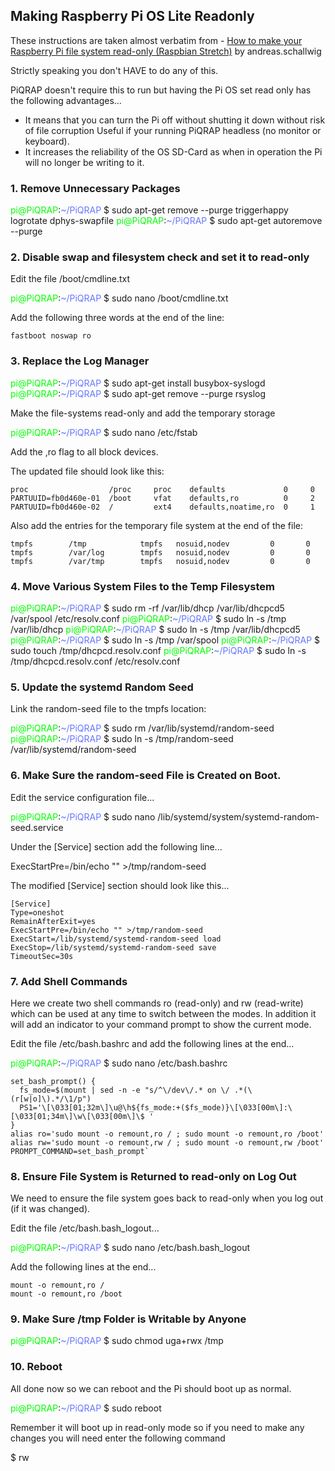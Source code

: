 ## Making Raspberry Pi OS Lite Readonly

These instructions are taken almost verbatim from - [How to make your Raspberry Pi file system read-only (Raspbian Stretch)](https://medium.com/swlh/make-your-raspberry-pi-file-system-read-only-raspbian-buster-c558694de79) by andreas.schallwig

Strictly speaking you don't HAVE to do any of this.

PiQRAP doesn't require this to run but having the Pi OS set read only has the following advantages...
* It means that you can turn the Pi off without shutting it down without risk of file corruption Useful if your running PiQRAP headless (no monitor or keyboard).
* It increases the reliability of the OS SD-Card as when in operation the Pi will no longer be writing to it.

### 1\. Remove Unnecessary Packages
<span class="colour" style="color:rgb(0, 255, 0)">pi@PiQRAP</span>:<span class="colour" style="color:rgb(102, 119, 255)">\~/PiQRAP</span> $ sudo apt-get remove --purge triggerhappy logrotate dphys-swapfile
<span class="colour" style="color:rgb(0, 255, 0)">pi@PiQRAP</span>:<span class="colour" style="color:rgb(102, 119, 255)">\~/PiQRAP</span> $ sudo apt-get autoremove --purge

### 2\. Disable swap and filesystem check and set it to read\-only

Edit the file /boot/cmdline.txt

<span class="colour" style="color:rgb(0, 255, 0)">pi@PiQRAP</span>:<span class="colour" style="color:rgb(102, 119, 255)">\~/PiQRAP</span> $ sudo nano /boot/cmdline.txt

Add the following three words at the end of the line:

```
fastboot noswap ro
```

### 3\. Replace the Log Manager

<span class="colour" style="color:rgb(0, 255, 0)">pi@PiQRAP</span>:<span class="colour" style="color:rgb(102, 119, 255)">\~/PiQRAP</span> $ sudo apt-get install busybox-syslogd
<span class="colour" style="color:rgb(0, 255, 0)">pi@PiQRAP</span>:<span class="colour" style="color:rgb(102, 119, 255)">\~/PiQRAP</span> $ sudo apt-get remove --purge rsyslog

Make the file-systems read-only and add the temporary storage

<span class="colour" style="color:rgb(0, 255, 0)">pi@PiQRAP</span>:<span class="colour" style="color:rgb(102, 119, 255)">\~/PiQRAP</span> $ sudo nano /etc/fstab

Add the ,ro flag to all block devices.

The updated file should look like this:

```
proc                  /proc     proc    defaults             0     0
PARTUUID=fb0d460e-01  /boot     vfat    defaults,ro          0     2
PARTUUID=fb0d460e-02  /         ext4    defaults,noatime,ro  0     1
```

Also add the entries for the temporary file system at the end of the file:

```
tmpfs        /tmp            tmpfs   nosuid,nodev         0       0
tmpfs        /var/log        tmpfs   nosuid,nodev         0       0
tmpfs        /var/tmp        tmpfs   nosuid,nodev         0       0
```

### 4\. Move Various System Files to the Temp Filesystem

<span class="colour" style="color:rgb(0, 255, 0)">pi@PiQRAP</span>:<span class="colour" style="color:rgb(102, 119, 255)">\~/PiQRAP</span> $ sudo rm -rf /var/lib/dhcp /var/lib/dhcpcd5 /var/spool /etc/resolv.conf
<span class="colour" style="color:rgb(0, 255, 0)">pi@PiQRAP</span>:<span class="colour" style="color:rgb(102, 119, 255)">\~/PiQRAP</span> $ sudo ln -s /tmp /var/lib/dhcp
<span class="colour" style="color:rgb(0, 255, 0)">pi@PiQRAP</span>:<span class="colour" style="color:rgb(102, 119, 255)">\~/PiQRAP</span> $ sudo ln -s /tmp /var/lib/dhcpcd5
<span class="colour" style="color:rgb(0, 255, 0)">pi@PiQRAP</span>:<span class="colour" style="color:rgb(102, 119, 255)">\~/PiQRAP</span> $ sudo ln -s /tmp /var/spool
<span class="colour" style="color:rgb(0, 255, 0)">pi@PiQRAP</span>:<span class="colour" style="color:rgb(102, 119, 255)">\~/PiQRAP</span> $ sudo touch /tmp/dhcpcd.resolv.conf
<span class="colour" style="color:rgb(0, 255, 0)">pi@PiQRAP</span>:<span class="colour" style="color:rgb(102, 119, 255)">\~/PiQRAP</span> $ sudo ln -s /tmp/dhcpcd.resolv.conf /etc/resolv.conf

### 5\. Update the systemd Random Seed

Link the random-seed file to the tmpfs location:

<span class="colour" style="color:rgb(0, 255, 0)">pi@PiQRAP</span>:<span class="colour" style="color:rgb(102, 119, 255)">\~/PiQRAP</span> $ sudo rm /var/lib/systemd/random-seed
<span class="colour" style="color:rgb(0, 255, 0)">pi@PiQRAP</span>:<span class="colour" style="color:rgb(102, 119, 255)">\~/PiQRAP</span> $ sudo ln -s /tmp/random-seed /var/lib/systemd/random-seed

### 6\. Make Sure the random\-seed File is Created on Boot\.

Edit the service configuration file...

<span class="colour" style="color:rgb(0, 255, 0)">pi@PiQRAP</span>:<span class="colour" style="color:rgb(102, 119, 255)">\~/PiQRAP</span> $ sudo nano /lib/systemd/system/systemd-random-seed.service

Under the [Service] section add the following line...

ExecStartPre=/bin/echo "" >/tmp/random-seed

The modified [Service] section should look like this...

```
[Service]
Type=oneshot
RemainAfterExit=yes
ExecStartPre=/bin/echo "" >/tmp/random-seed
ExecStart=/lib/systemd/systemd-random-seed load
ExecStop=/lib/systemd/systemd-random-seed save
TimeoutSec=30s
```

### 7\. Add Shell Commands

Here we create two shell commands ro (read-only) and rw (read-write) which can be used at any time to switch between the modes. In addition it will add an indicator to your command prompt to show the current mode.

Edit the file /etc/bash.bashrc and add the following lines at the end...

<span class="colour" style="color:rgb(0, 255, 0)">pi@PiQRAP</span>:<span class="colour" style="color:rgb(102, 119, 255)">\~/PiQRAP</span> $ sudo nano /etc/bash.bashrc

```
set_bash_prompt() {
  fs_mode=$(mount | sed -n -e "s/^\/dev\/.* on \/ .*(\(r[w|o]\).*/\1/p")
  PS1='\[\033[01;32m\]\u@\h${fs_mode:+($fs_mode)}\[\033[00m\]:\[\033[01;34m\]\w\[\033[00m\]\$ '
}
alias ro='sudo mount -o remount,ro / ; sudo mount -o remount,ro /boot'
alias rw='sudo mount -o remount,rw / ; sudo mount -o remount,rw /boot'
PROMPT_COMMAND=set_bash_prompt`
```

### 8. Ensure File System is Returned to read-only on Log Out

We need to ensure the file system goes back to read-only when you log out (if it was changed).

Edit the file /etc/bash.bash\_logout...

<span class="colour" style="color:rgb(0, 255, 0)">pi@PiQRAP</span>:<span class="colour" style="color:rgb(102, 119, 255)">\~/PiQRAP</span> $ sudo nano /etc/bash.bash\_logout

Add the following lines at the end...

```
mount -o remount,ro /
mount -o remount,ro /boot
```

### 9\. Make Sure /tmp Folder is Writable by Anyone

<span class="colour" style="color:rgb(0, 255, 0)">pi@PiQRAP</span>:<span class="colour" style="color:rgb(102, 119, 255)">\~/PiQRAP</span> $ sudo chmod uga+rwx /tmp

### 10\. Reboot

All done now so we can reboot and the Pi should boot up as normal.

<span class="colour" style="color:rgb(0, 255, 0)">pi@PiQRAP</span>:<span class="colour" style="color:rgb(102, 119, 255)">\~/PiQRAP</span> $ sudo reboot

Remember it will boot up in read-only mode so if you need to make any changes you will need enter the following command

$ rw